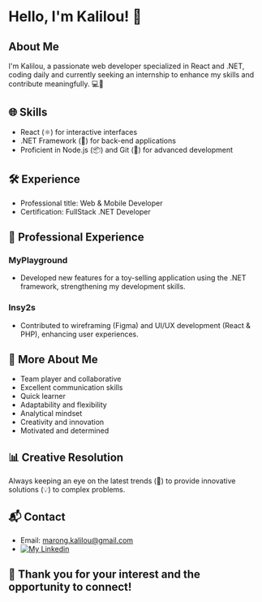 # Hello, I'm Kalilou! 👋

## About Me
I'm Kalilou, a passionate web developer specialized in React and .NET, coding daily and currently seeking an internship to enhance my skills and contribute meaningfully. 💻🚀

## 🌐 Skills
- React (⚛️) for interactive interfaces
- .NET Framework (🔧) for back-end applications
- Proficient in Node.js (📦) and Git (📝) for advanced development

## 🛠️ Experience
- Professional title: Web & Mobile Developer 
- Certification: FullStack .NET Developer 

## 🔧 Professional Experience
### MyPlayground
- Developed new features for a toy-selling application using the .NET framework, strengthening my development skills.

### Insy2s
- Contributed to wireframing (Figma) and UI/UX development (React & PHP), enhancing user experiences.

## 👋 More About Me
- Team player and collaborative
- Excellent communication skills
- Quick learner
- Adaptability and flexibility
- Analytical mindset
- Creativity and innovation
- Motivated and determined

## 📊 Creative Resolution
Always keeping an eye on the latest trends (🌱) to provide innovative solutions (💡) to complex problems.

## 📬 Contact
- Email: marong.kalilou@gmail.com
- [![My Linkedin](![image]([https://github.com/kalilou-marong/kalilou-marong/assets/95428439/fdaaad61-e18f-4504-9b0a-56424ce9bc17](https://www.google.com/imgres?imgurl=https%3A%2F%2Fcdn-icons-png.flaticon.com%2F256%2F174%2F174857.png&tbnid=KSwAtVH93tSnsM&vet=12ahUKEwj8x_u74IqDAxV1AfsDHXdRAtkQMygAegQIARBr..i&imgrefurl=https%3A%2F%2Fwww.flaticon.com%2Ffr%2Ficone-gratuite%2Flinkedin_174857&docid=s6QZGhw1fBHLmM&w=256&h=256&q=icon%20linkedin&ved=2ahUKEwj8x_u74IqDAxV1AfsDHXdRAtkQMygAegQIARBr)https://www.google.com/imgres?imgurl=https%3A%2F%2Fcdn-icons-png.flaticon.com%2F256%2F174%2F174857.png&tbnid=KSwAtVH93tSnsM&vet=12ahUKEwj8x_u74IqDAxV1AfsDHXdRAtkQMygAegQIARBr..i&imgrefurl=https%3A%2F%2Fwww.flaticon.com%2Ffr%2Ficone-gratuite%2Flinkedin_174857&docid=s6QZGhw1fBHLmM&w=256&h=256&q=icon%20linkedin&ved=2ahUKEwj8x_u74IqDAxV1AfsDHXdRAtkQMygAegQIARBr)
)](https://www.linkedin.com/in/kalilou-marong/)


## 🙏 Thank you for your interest and the opportunity to connect!
